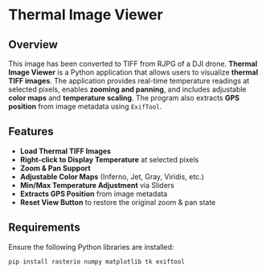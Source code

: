 # Thermal Image Viewer

## Overview
This image has been converted to TIFF from RJPG of a DJI drone.
**Thermal Image Viewer** is a Python application that allows users to visualize **thermal TIFF images**. The application provides real-time temperature readings at selected pixels, enables **zooming and panning**, and includes adjustable **color maps** and **temperature scaling**. The program also extracts **GPS position** from image metadata using `ExifTool`.

## Features
- **Load Thermal TIFF Images**
- **Right-click to Display Temperature** at selected pixels
- **Zoom & Pan Support**
- **Adjustable Color Maps** (Inferno, Jet, Gray, Viridis, etc.)
- **Min/Max Temperature Adjustment** via Sliders
- **Extracts GPS Position** from image metadata
- **Reset View Button** to restore the original zoom & pan state

## Requirements
Ensure the following Python libraries are installed:
```sh
pip install rasterio numpy matplotlib tk exiftool
